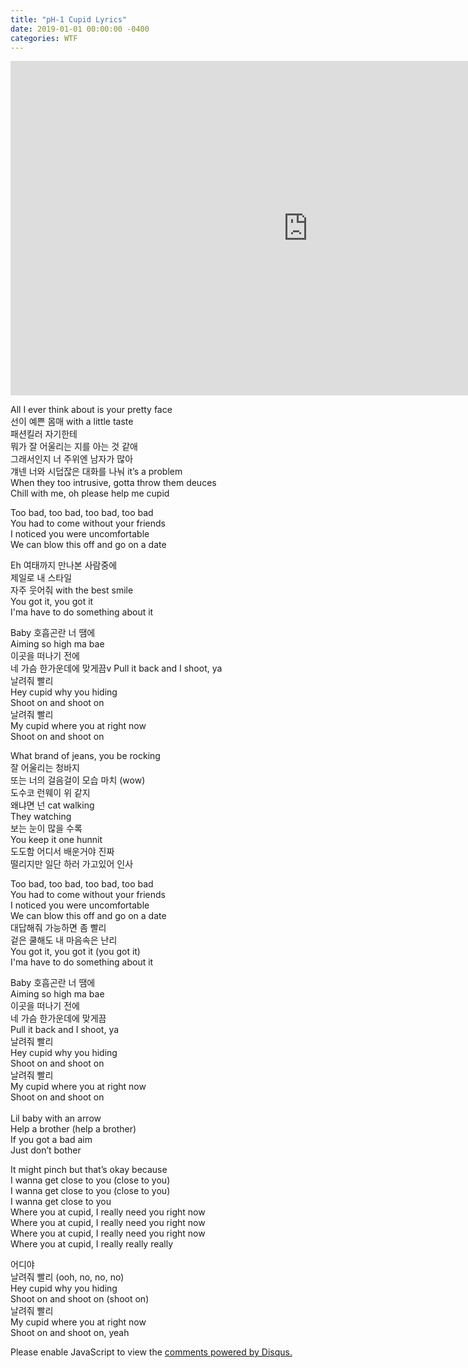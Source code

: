 ```yaml
---
title: "pH-1 Cupid Lyrics"
date: 2019-01-01 00:00:00 -0400
categories: WTF
---
```

<iframe width="951" height="535" src="https://www.youtube.com/embed/UZMbMibo-iI" frameborder="0" allow="accelerometer; autoplay; encrypted-media; gyroscope; picture-in-picture" allowfullscreen></iframe>


<p>All I ever think about is your pretty face<br>
선이 예쁜 몸매 with a little taste<br>
패션킬러 자기한테<br>
뭐가 잘 어울리는 지를 아는 것 같애<br>
그래서인지 너 주위엔 남자가 많아<br>
걔넨 너와 시덥잖은 대화를 나눠 it’s a problem<br>
When they too intrusive, gotta throw them deuces<br>
Chill with me, oh please help me cupid<br></p>
<p>
Too bad, too bad, too bad, too bad<br>
You had to come without your friends<br>
I noticed you were uncomfortable<br>
We can blow this off and go on a date<br></p>
<p>
Eh 여태까지 만나본 사람중에<br>
제일로 내 스타일<br>
자주 웃어줘 with the best smile<br>
You got it, you got it<br>
I'ma have to do something about it<br></p>

<p>Baby 호흡곤란 너 땜에<br>
Aiming so high ma bae<br>
이곳을 떠나기 전에<br>
네 가슴 한가운데에 맞게끔v
Pull it back and I shoot, ya<br>
날려줘 빨리<br>
Hey cupid why you hiding<br>
Shoot on and shoot on<br>
날려줘 빨리<br>
My cupid where you at right now <br>
Shoot on and shoot on<br></p>
<p>
What brand of jeans, you be rocking<br>
잘 어울리는 청바지<br>
또는 너의 걸음걸이 모습 마치 (wow)<br>
도수코 런웨이 위 같지<br>
왜냐면 넌 cat walking<br>
They watching<br>
보는 눈이 많을 수록<br>
You keep it one hunnit<br>
도도함 어디서 배운거야 진짜<br>
떨리지만 일단 하러 가고있어 인사<br></p>
<p>
Too bad, too bad, too bad, too bad<br>
You had to come without your friends<br>
I noticed you were uncomfortable<br>
We can blow this off and go on a date<br>
대답해줘 가능하면 좀 빨리<br>
겉은 쿨해도 내 마음속은 난리<br>
You got it, you got it (you got it)<br>
I'ma have to do something about it<br></p>
<p>
Baby 호흡곤란 너 땜에<br>
Aiming so high ma bae<br>
이곳을 떠나기 전에<br>
네 가슴 한가운데에 맞게끔<br>
Pull it back and I shoot, ya<br>
날려줘 빨리<br>
Hey cupid why you hiding<br>
Shoot on and shoot on<br>
날려줘 빨리<br>
My cupid where you at right now<br>
Shoot on and shoot on<br><br>
Lil baby with an arrow<br>
Help a brother (help a brother)<br>
If you got a bad aim<br>
Just don’t bother<br></p>
<p>
It might pinch but that’s okay because<br>
I wanna get close to you (close to you)<br>
I wanna get close to you (close to you)<br>
I wanna get close to you<br>
Where you at cupid, I really need you right now<br>
Where you at cupid, I really need you right now<br>
Where you at cupid, I really need you right now<br>
Where you at cupid, I really really really<br></p>
<p>
어디야<br>
날려줘 빨리 (ooh, no, no, no)<br>
Hey cupid why you hiding<br>
Shoot on and shoot on (shoot on)<br>
날려줘 빨리<br>
My cupid where you at right now<br>
Shoot on and shoot on, yeah<br>
</p>


  <p>
    <div id="disqus_thread"></div>
<script>

/**
*  RECOMMENDED CONFIGURATION VARIABLES: EDIT AND UNCOMMENT THE SECTION BELOW TO INSERT DYNAMIC VALUES FROM YOUR PLATFORM OR CMS.
*  LEARN WHY DEFINING THESE VARIABLES IS IMPORTANT: https://disqus.com/admin/universalcode/#configuration-variables*/
/*
var disqus_config = function () {
this.page.url = PAGE_URL;  // Replace PAGE_URL with your page's canonical URL variable
this.page.identifier = PAGE_IDENTIFIER; // Replace PAGE_IDENTIFIER with your page's unique identifier variable
};
*/
(function() { // DON'T EDIT BELOW THIS LINE
var d = document, s = d.createElement('script');
s.src = 'https://web1-2.disqus.com/embed.js';
s.setAttribute('data-timestamp', +new Date());
(d.head || d.body).appendChild(s);
})();
</script>
<noscript>Please enable JavaScript to view the <a href="https://disqus.com/?ref_noscript">comments powered by Disqus.</a></noscript>

  </p>
